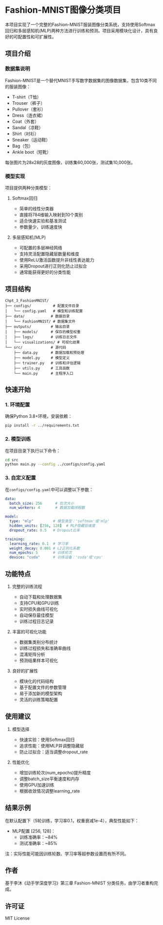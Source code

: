 # Fashion-MNIST图像分类项目

本项目实现了一个完整的Fashion-MNIST服装图像分类系统，支持使用Softmax回归和多层感知机(MLP)两种方法进行训练和预测。项目采用模块化设计，具有良好的可配置性和可扩展性。

## 项目介绍

### 数据集说明

Fashion-MNIST是一个替代MNIST手写数字数据集的图像数据集，包含10类不同的服装图像：

- T-shirt（T恤）
- Trouser（裤子）
- Pullover（套衫）
- Dress（连衣裙）
- Coat（外套）
- Sandal（凉鞋）
- Shirt（衬衫）
- Sneaker（运动鞋）
- Bag（包）
- Ankle boot（短靴）

每张图片为28x28的灰度图像，训练集60,000张，测试集10,000张。

### 模型实现

项目提供两种分类模型：

1. Softmax回归
   - 简单的线性分类器
   - 直接将784维输入映射到10个类别
   - 适合快速实验和基准测试
   - 参数量少，训练速度快

2. 多层感知机(MLP)
   - 可配置的多层神经网络
   - 支持灵活配置隐藏层数量和维度
   - 使用ReLU激活函数提升非线性表达能力
   - 采用Dropout进行正则化防止过拟合
   - 通常能获得更好的分类性能

## 项目结构

```plaintext
Chpt_3_FashionMNIST/
├── configs/          # 配置文件目录
│   └── config.yaml   # 模型和训练配置
├── data/            # 数据目录
│   └── FashionMNIST/ # 数据集文件
├── outputs/         # 输出目录
│   ├── models/      # 保存的模型权重
│   ├── logs/        # 训练日志文件
│   └── visualizations/ # 可视化结果
└── src/             # 源代码
    ├── data.py      # 数据加载和预处理
    ├── model.py     # 模型定义
    ├── trainer.py   # 训练和评估逻辑
    ├── utils.py     # 工具函数
    └── main.py      # 主程序入口
```

## 快速开始

### 1. 环境配置

确保Python 3.8+环境，安装依赖：

```bash
pip install -r ../requirements.txt
```

### 2. 模型训练

在项目目录下执行以下命令：

```bash
cd src
python main.py --config ../configs/config.yaml
```

### 3. 自定义配置

在`configs/config.yaml`中可以调整以下参数：

```yaml
data:
  batch_size: 256      # 批次大小
  num_workers: 4       # 数据加载线程数

model:
  type: "mlp"         # 模型类型：'softmax'或'mlp'
  hidden_units: [256, 128]  # MLP隐藏层维度
  dropout_rate: 0.5   # Dropout比率

training:
  learning_rate: 0.1  # 学习率
  weight_decay: 0.001 # L2正则化系数
  num_epochs: 5       # 训练轮次
  device: "cuda"      # 训练设备：'cuda'或'cpu'
```

## 功能特点

1. 完整的训练流程
   - 自动下载和处理数据集
   - 支持CPU和GPU训练
   - 实时损失曲线可视化
   - 自动保存最佳模型
   - 训练过程日志记录

2. 丰富的可视化功能
   - 数据集类别分布统计
   - 训练过程损失和准确率曲线
   - 混淆矩阵分析
   - 预测结果样本可视化

3. 良好的扩展性
   - 模块化的代码结构
   - 基于配置文件的参数管理
   - 易于添加新的模型架构
   - 灵活的训练策略配置

## 使用建议

1. 模型选择
   - 快速实验：使用Softmax回归
   - 追求性能：使用MLP并调整隐藏层
   - 防止过拟合：适当调整dropout_rate

2. 性能优化
   - 增加训练轮次(num_epochs)提升精度
   - 调整batch_size平衡速度和内存
   - 使用GPU加速训练
   - 根据收敛情况调整learning_rate

## 结果示例

在默认配置下（5轮训练，学习率0.1，权重衰减1e-4），典型性能如下：

- MLP配置 [256, 128]：
  - 训练准确率：~84%
  - 测试准确率：~85%
  
注：实际性能可能因训练轮数、学习率等超参数设置而有所不同。

## 作者

基于李沐《动手学深度学习》第三章 Fashion-MNIST 分类任务，由学习者重构完成。

## 许可证

MIT License
